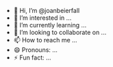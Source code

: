 - 👋 Hi, I’m @joanbeierfall
- 👀 I’m interested in ...
- 🌱 I’m currently learning ...
- 💞️ I’m looking to collaborate on ...
- 📫 How to reach me ...
- 😄 Pronouns: ...
- ⚡ Fun fact: ...

<!---
joanbeierfall/joanbeierfall is a ✨ special ✨ repository because its `README.md` (this file) appears on your GitHub profile.
You can click the Preview link to take a look at your changes.
--->
